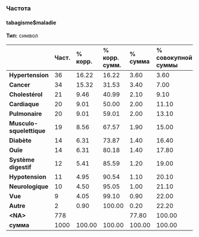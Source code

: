 ### Частота  
#### tabagisme$maladie  
**Тип:** символ  

| &nbsp;                   | Част. | % корр. | % корр. сумм. | % сумма | % совокупной суммы |
|:-------------------------|:------|:--------|:--------------|:--------|:-------------------|
| **Hypertension**         | 36    | 16.22   | 16.22         | 3.60    | 3.60               |
| **Cancer**               | 34    | 15.32   | 31.53         | 3.40    | 7.00               |
| **Cholestérol**          | 21    | 9.46    | 40.99         | 2.10    | 9.10               |
| **Cardiaque**            | 20    | 9.01    | 50.00         | 2.00    | 11.10              |
| **Pulmonaire**           | 20    | 9.01    | 59.01         | 2.00    | 13.10              |
| **Musculo-squelettique** | 19    | 8.56    | 67.57         | 1.90    | 15.00              |
| **Diabète**              | 14    | 6.31    | 73.87         | 1.40    | 16.40              |
| **Ouïe**                 | 14    | 6.31    | 80.18         | 1.40    | 17.80              |
| **Système digestif**     | 12    | 5.41    | 85.59         | 1.20    | 19.00              |
| **Hypotension**          | 11    | 4.95    | 90.54         | 1.10    | 20.10              |
| **Neurologique**         | 10    | 4.50    | 95.05         | 1.00    | 21.10              |
| **Vue**                  | 9     | 4.05    | 99.10         | 0.90    | 22.00              |
| **Autre**                | 2     | 0.90    | 100.00        | 0.20    | 22.20              |
| **\<NA\>**               | 778   |         |               | 77.80   | 100.00             |
| **сумма**                | 1000  | 100.00  | 100.00        | 100.00  | 100.00             |
